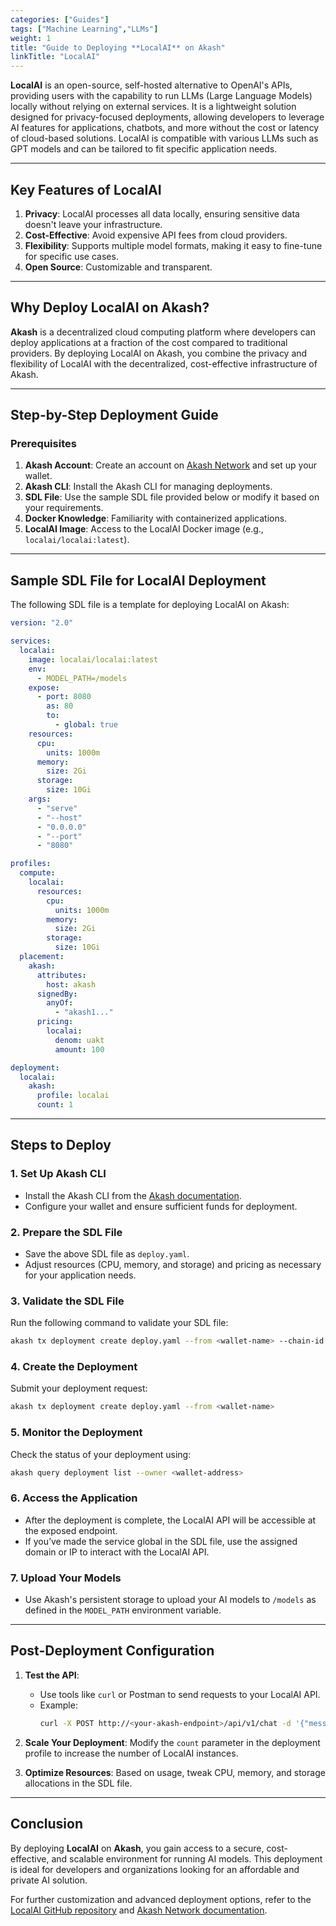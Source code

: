 ```yaml
---
categories: ["Guides"]
tags: ["Machine Learning","LLMs"]
weight: 1
title: "Guide to Deploying **LocalAI** on Akash"
linkTitle: "LocalAI"
---
```


**LocalAI** is an open-source, self-hosted alternative to OpenAI's APIs, providing users with the capability to run LLMs (Large Language Models) locally without relying on external services. It is a lightweight solution designed for privacy-focused deployments, allowing developers to leverage AI features for applications, chatbots, and more without the cost or latency of cloud-based solutions. LocalAI is compatible with various LLMs such as GPT models and can be tailored to fit specific application needs.

---

## Key Features of LocalAI
1. **Privacy**: LocalAI processes all data locally, ensuring sensitive data doesn't leave your infrastructure.
2. **Cost-Effective**: Avoid expensive API fees from cloud providers.
3. **Flexibility**: Supports multiple model formats, making it easy to fine-tune for specific use cases.
4. **Open Source**: Customizable and transparent.

---

## Why Deploy LocalAI on Akash?
**Akash** is a decentralized cloud computing platform where developers can deploy applications at a fraction of the cost compared to traditional providers. By deploying LocalAI on Akash, you combine the privacy and flexibility of LocalAI with the decentralized, cost-effective infrastructure of Akash.

---

## Step-by-Step Deployment Guide

### Prerequisites
1. **Akash Account**: Create an account on [Akash Network](https://akash.network/) and set up your wallet.
2. **Akash CLI**: Install the Akash CLI for managing deployments.
3. **SDL File**: Use the sample SDL file provided below or modify it based on your requirements.
4. **Docker Knowledge**: Familiarity with containerized applications.
5. **LocalAI Image**: Access to the LocalAI Docker image (e.g., `localai/localai:latest`).

---

## Sample SDL File for LocalAI Deployment
The following SDL file is a template for deploying LocalAI on Akash:

```yaml
version: "2.0"

services:
  localai:
    image: localai/localai:latest
    env:
      - MODEL_PATH=/models
    expose:
      - port: 8080
        as: 80
        to:
          - global: true
    resources:
      cpu:
        units: 1000m
      memory:
        size: 2Gi
      storage:
        size: 10Gi
    args:
      - "serve"
      - "--host"
      - "0.0.0.0"
      - "--port"
      - "8080"

profiles:
  compute:
    localai:
      resources:
        cpu:
          units: 1000m
        memory:
          size: 2Gi
        storage:
          size: 10Gi
  placement:
    akash:
      attributes:
        host: akash
      signedBy:
        anyOf:
          - "akash1..."
      pricing:
        localai:
          denom: uakt
          amount: 100

deployment:
  localai:
    akash:
      profile: localai
      count: 1
```

---

## Steps to Deploy

### 1. **Set Up Akash CLI**
- Install the Akash CLI from the [Akash documentation](docs/deployments/akash-cli/overview/).
- Configure your wallet and ensure sufficient funds for deployment.

### 2. **Prepare the SDL File**
- Save the above SDL file as `deploy.yaml`.
- Adjust resources (CPU, memory, and storage) and pricing as necessary for your application needs.

### 3. **Validate the SDL File**
Run the following command to validate your SDL file:
```bash
akash tx deployment create deploy.yaml --from <wallet-name> --chain-id <chain-id> --node <rpc-node>
```

### 4. **Create the Deployment**
Submit your deployment request:
```bash
akash tx deployment create deploy.yaml --from <wallet-name>
```

### 5. **Monitor the Deployment**
Check the status of your deployment using:
```bash
akash query deployment list --owner <wallet-address>
```

### 6. **Access the Application**
- After the deployment is complete, the LocalAI API will be accessible at the exposed endpoint. 
- If you’ve made the service global in the SDL file, use the assigned domain or IP to interact with the LocalAI API.

### 7. **Upload Your Models**
- Use Akash's persistent storage to upload your AI models to `/models` as defined in the `MODEL_PATH` environment variable.

---

## Post-Deployment Configuration
1. **Test the API**: 
   - Use tools like `curl` or Postman to send requests to your LocalAI API.
   - Example:
     ```bash
     curl -X POST http://<your-akash-endpoint>/api/v1/chat -d '{"message": "Hello AI"}'
     ```

2. **Scale Your Deployment**: Modify the `count` parameter in the deployment profile to increase the number of LocalAI instances.

3. **Optimize Resources**: Based on usage, tweak CPU, memory, and storage allocations in the SDL file.

---

## Conclusion
By deploying **LocalAI** on **Akash**, you gain access to a secure, cost-effective, and scalable environment for running AI models. This deployment is ideal for developers and organizations looking for an affordable and private AI solution.

For further customization and advanced deployment options, refer to the [LocalAI GitHub repository](https://github.com/localAI) and [Akash Network documentation](https://akash.network/docs).